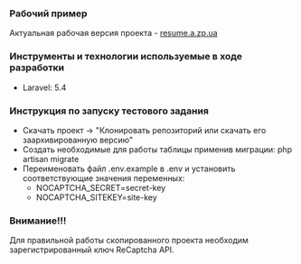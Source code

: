 ### Рабочий пример ###
Актуальная рабочая версия проекта - [resume.a.zp.ua](http://resume.a.zp.ua)

### Инструменты и технологии используемые в ходе разработки ###
* Laravel: 5.4

### Инструкция по запуску тестового задания ###

* Скачать проект -> "Клонировать репозиторий или скачать его заархивированную версию"
* Создать необходимые для работы таблицы применив миграции: php artisan migrate
* Переименовать файл .env.example в .env и установить соответствующие значения переменных:
    * NOCAPTCHA_SECRET=secret-key
    * NOCAPTCHA_SITEKEY=site-key

### Внимание!!! ###
Для правильной работы скопированного проекта необходим зарегистрированный ключ ReCaptcha API.
